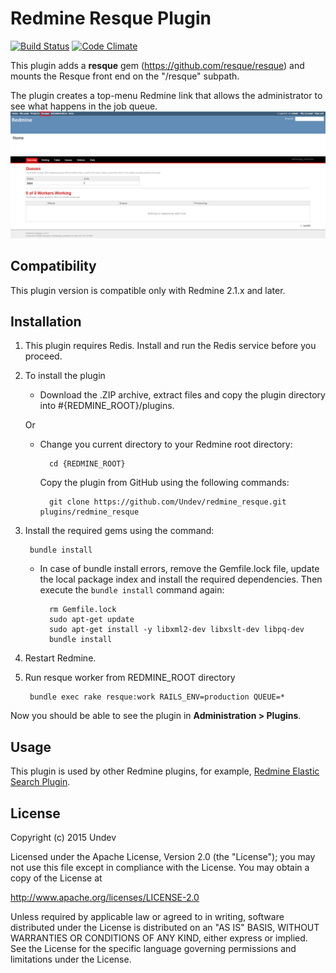 # Redmine Resque Plugin

[![Build Status](https://travis-ci.org/Undev/redmine_resque.png?branch=master)](https://travis-ci.org/Undev/redmine_resque)
[![Code Climate](https://codeclimate.com/github/Undev/redmine_resque.png)](https://codeclimate.com/github/Undev/redmine_resque)

This plugin adds a **resque** gem (https://github.com/resque/resque) and mounts the Resque front end on the "/resque" subpath.

The plugin creates a top-menu Redmine link that allows the administrator to see what happens in the job queue.  
![resque link](resque_1.PNG)
![job queue](resque_2.PNG)

## Compatibility

This plugin version is compatible only with Redmine 2.1.x and later.

## Installation

1. This plugin requires Redis. Install and run the Redis service before you proceed.

2. To install the plugin
    * Download the .ZIP archive, extract files and copy the plugin directory into #{REDMINE_ROOT}/plugins.
    
    Or

    * Change you current directory to your Redmine root directory:  

            cd {REDMINE_ROOT}
            
      Copy the plugin from GitHub using the following commands:
      
            git clone https://github.com/Undev/redmine_resque.git plugins/redmine_resque
            
3. Install the required gems using the command:  

        bundle install

    * In case of bundle install errors, remove the Gemfile.lock file, update the local package index and install the required dependencies. Then execute the `bundle install` command again:  

            rm Gemfile.lock
            sudo apt-get update
            sudo apt-get install -y libxml2-dev libxslt-dev libpq-dev
            bundle install
            
4. Restart Redmine.

5. Run resque worker from REDMINE_ROOT directory

        bundle exec rake resque:work RAILS_ENV=production QUEUE=*

Now you should be able to see the plugin in **Administration > Plugins**.

## Usage

This plugin is used by other Redmine plugins, for example, [Redmine Elastic Search Plugin](https://github.com/Undev/redmine_elasticsearch).

## License

Copyright (c) 2015 Undev

Licensed under the Apache License, Version 2.0 (the "License");
you may not use this file except in compliance with the License.
You may obtain a copy of the License at

http://www.apache.org/licenses/LICENSE-2.0

Unless required by applicable law or agreed to in writing, software
distributed under the License is distributed on an "AS IS" BASIS,
WITHOUT WARRANTIES OR CONDITIONS OF ANY KIND, either express or implied.
See the License for the specific language governing permissions and
limitations under the License.